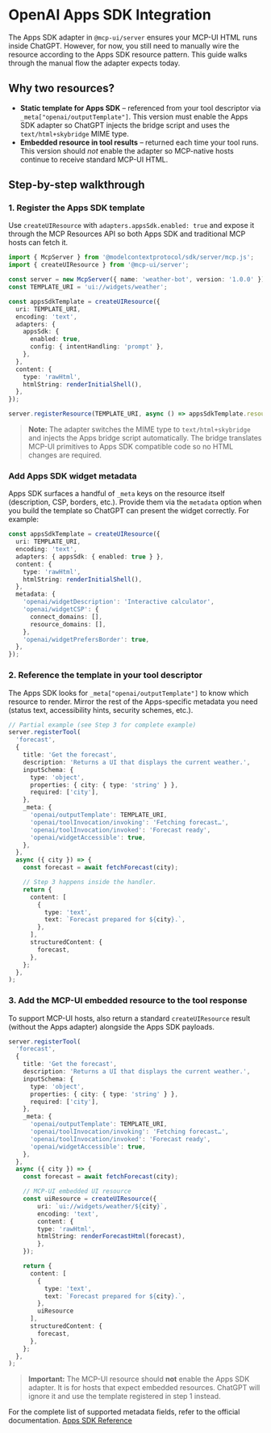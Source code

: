 # OpenAI Apps SDK Integration

The Apps SDK adapter in `@mcp-ui/server` ensures your MCP-UI HTML runs inside ChatGPT. However, for now, you still need to manually wire the resource according to the Apps SDK resource pattern. This guide walks through the manual flow the adapter expects today.

## Why two resources?

- **Static template for Apps SDK** – referenced from your tool descriptor via `_meta["openai/outputTemplate"]`. This version must enable the Apps SDK adapter so ChatGPT injects the bridge script and uses the `text/html+skybridge` MIME type.
- **Embedded resource in tool results** – returned each time your tool runs. This version should *not* enable the adapter so MCP-native hosts continue to receive standard MCP-UI HTML.

## Step-by-step walkthrough

### 1. Register the Apps SDK template

Use `createUIResource` with `adapters.appsSdk.enabled: true` and expose it through the MCP Resources API so both Apps SDK and traditional MCP hosts can fetch it.

```ts
import { McpServer } from '@modelcontextprotocol/sdk/server/mcp.js';
import { createUIResource } from '@mcp-ui/server';

const server = new McpServer({ name: 'weather-bot', version: '1.0.0' });
const TEMPLATE_URI = 'ui://widgets/weather';

const appsSdkTemplate = createUIResource({
  uri: TEMPLATE_URI,
  encoding: 'text',
  adapters: {
    appsSdk: {
      enabled: true,
      config: { intentHandling: 'prompt' },
    },
  },
  content: {
    type: 'rawHtml',
    htmlString: renderInitialShell(),
  },
});

server.registerResource(TEMPLATE_URI, async () => appsSdkTemplate.resource);
```

> **Note:** The adapter switches the MIME type to `text/html+skybridge` and injects the Apps bridge script automatically. The bridge translates MCP-UI primitives to Apps SDK compatible code so  no HTML changes are required.

### Add Apps SDK widget metadata

Apps SDK surfaces a handful of `_meta` keys on the resource itself (description, CSP, borders, etc.). Provide them via the `metadata` option when you build the template so ChatGPT can present the widget correctly. For example:

```ts
const appsSdkTemplate = createUIResource({
  uri: TEMPLATE_URI,
  encoding: 'text',
  adapters: { appsSdk: { enabled: true } },
  content: {
    type: 'rawHtml',
    htmlString: renderInitialShell(),
  },
  metadata: {
    'openai/widgetDescription': 'Interactive calculator',
    'openai/widgetCSP': {
      connect_domains: [],
      resource_domains: [],
    },
    'openai/widgetPrefersBorder': true,
  },
});
```

### 2. Reference the template in your tool descriptor

The Apps SDK looks for `_meta["openai/outputTemplate"]` to know which resource to render. Mirror the rest of the Apps-specific metadata you need (status text, accessibility hints, security schemes, etc.).

```ts
// Partial example (see Step 3 for complete example)
server.registerTool(
  'forecast',
  {
    title: 'Get the forecast',
    description: 'Returns a UI that displays the current weather.',
    inputSchema: {
      type: 'object',
      properties: { city: { type: 'string' } },
      required: ['city'],
    },
    _meta: {
      'openai/outputTemplate': TEMPLATE_URI,
      'openai/toolInvocation/invoking': 'Fetching forecast…',
      'openai/toolInvocation/invoked': 'Forecast ready',
      'openai/widgetAccessible': true,
    },
  },
  async ({ city }) => {
    const forecast = await fetchForecast(city);

    // Step 3 happens inside the handler.
    return {
      content: [
        {
          type: 'text',
          text: `Forecast prepared for ${city}.`,
        },
      ],
      structuredContent: {
        forecast,
      },
    };
  },
);
```

### 3. Add the MCP-UI embedded resource to the tool response

To support MCP-UI hosts, also return a standard `createUIResource` result (without the Apps adapter) alongside the Apps SDK payloads.

```ts
server.registerTool(
  'forecast',
  {
    title: 'Get the forecast',
    description: 'Returns a UI that displays the current weather.',
    inputSchema: {
      type: 'object',
      properties: { city: { type: 'string' } },
      required: ['city'],
    },
    _meta: {
      'openai/outputTemplate': TEMPLATE_URI,
      'openai/toolInvocation/invoking': 'Fetching forecast…',
      'openai/toolInvocation/invoked': 'Forecast ready',
      'openai/widgetAccessible': true,
    },
  },
  async ({ city }) => {
    const forecast = await fetchForecast(city);

    // MCP-UI embedded UI resource
    const uiResource = createUIResource({
        uri: `ui://widgets/weather/${city}`,
        encoding: 'text',
        content: {
        type: 'rawHtml',
        htmlString: renderForecastHtml(forecast),
        },
    });

    return {
      content: [
        {
          type: 'text',
          text: `Forecast prepared for ${city}.`,
        },
        uiResource
      ],
      structuredContent: {
        forecast,
      },
    };
  },
);
```

> **Important:** The MCP-UI resource should **not** enable the Apps SDK adapter. It is for hosts that expect embedded resources. ChatGPT will ignore it and use the template registered in step 1 instead.

For the complete list of supported metadata fields, refer to the official documentation. [Apps SDK Reference](https://developers.openai.com/apps-sdk/reference)

